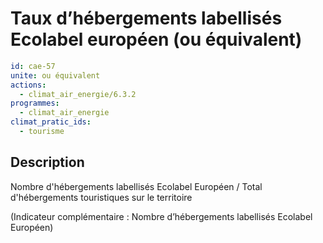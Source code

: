 # Taux d’hébergements labellisés Ecolabel européen (ou équivalent)
```yaml
id: cae-57
unite: ou équivalent
actions:
  - climat_air_energie/6.3.2
programmes:
  - climat_air_energie
climat_pratic_ids:
  - tourisme
```
## Description
Nombre d'hébergements labellisés Ecolabel Européen / Total d'hébergements touristiques sur le territoire

(Indicateur complémentaire : Nombre d’hébergements labellisés Ecolabel Européen)




